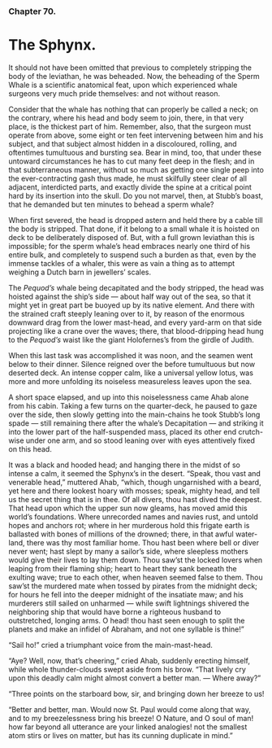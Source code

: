### Chapter 70. 
The Sphynx.
===========


It should not have been omitted that previous to completely stripping the body
of the leviathan, he was beheaded. Now, the beheading of the Sperm Whale is a
scientific anatomical feat, upon which experienced whale surgeons very much
pride themselves: and not without reason.

Consider that the whale has nothing that can properly be called a neck; on the
contrary, where his head and body seem to join, there, in that very place, is
the thickest part of him. Remember, also, that the surgeon must operate from
above, some eight or ten feet intervening between him and his subject, and that
subject almost hidden in a discoloured, rolling, and oftentimes tumultuous and
bursting sea. Bear in mind, too, that under these untoward circumstances he has
to cut many feet deep in the flesh; and in that subterraneous manner, without
so much as getting one single peep into the ever-contracting gash thus made, he
must skilfully steer clear of all adjacent, interdicted parts, and exactly
divide the spine at a critical point hard by its insertion into the skull. Do
you not marvel, then, at Stubb’s boast, that he demanded but ten minutes to
behead a sperm whale?

When first severed, the head is dropped astern and held there by a cable till
the body is stripped. That done, if it belong to a small whale it is hoisted on
deck to be deliberately disposed of. But, with a full grown leviathan this is
impossible; for the sperm whale’s head embraces nearly one third of his entire
bulk, and completely to suspend such a burden as that, even by the immense
tackles of a whaler, this were as vain a thing as to attempt weighing a Dutch
barn in jewellers’ scales.

The *Pequod’s* whale being decapitated and the body stripped, the head was
hoisted against the ship’s side — about half way out of the sea, so that it
might yet in great part be buoyed up by its native element. And there with the
strained craft steeply leaning over to it, by reason of the enormous downward
drag from the lower mast-head, and every yard-arm on that side projecting like
a crane over the waves; there, that blood-dripping head hung to the *Pequod’s*
waist like the giant Holofernes’s from the girdle of Judith.

When this last task was accomplished it was noon, and the seamen went below to
their dinner. Silence reigned over the before tumultuous but now deserted deck.
An intense copper calm, like a universal yellow lotus, was more and more
unfolding its noiseless measureless leaves upon the sea.

A short space elapsed, and up into this noiselessness came Ahab alone from his
cabin. Taking a few turns on the quarter-deck, he paused to gaze over the side,
then slowly getting into the main-chains he took Stubb’s long spade — still
remaining there after the whale’s Decapitation — and striking it into the lower
part of the half-suspended mass, placed its other end crutch-wise under one
arm, and so stood leaning over with eyes attentively fixed on this head.

It was a black and hooded head; and hanging there in the midst of so intense a
calm, it seemed the Sphynx’s in the desert. “Speak, thou vast and venerable
head,” muttered Ahab, “which, though ungarnished with a beard, yet here and
there lookest hoary with mosses; speak, mighty head, and tell us the secret
thing that is in thee. Of all divers, thou hast dived the deepest. That head
upon which the upper sun now gleams, has moved amid this world’s foundations.
Where unrecorded names and navies rust, and untold hopes and anchors rot; where
in her murderous hold this frigate earth is ballasted with bones of millions of
the drowned; there, in that awful water-land, there was thy most familiar home.
Thou hast been where bell or diver never went; hast slept by many a sailor’s
side, where sleepless mothers would give their lives to lay them down. Thou
saw’st the locked lovers when leaping from their flaming ship; heart to heart
they sank beneath the exulting wave; true to each other, when heaven seemed
false to them. Thou saw’st the murdered mate when tossed by pirates from the
midnight deck; for hours he fell into the deeper midnight of the insatiate maw;
and his murderers still sailed on unharmed — while swift lightnings shivered
the neighboring ship that would have borne a righteous husband to outstretched,
longing arms. O head! thou hast seen enough to split the planets and make an
infidel of Abraham, and not one syllable is thine!”

“Sail ho!” cried a triumphant voice from the main-mast-head.

“Aye? Well, now, that’s cheering,” cried Ahab, suddenly erecting himself, while
whole thunder-clouds swept aside from his brow.  “That lively cry upon this
deadly calm might almost convert a better man. — Where away?”

“Three points on the starboard bow, sir, and bringing down her breeze to us!

“Better and better, man. Would now St. Paul would come along that way, and to
my breezelessness bring his breeze! O Nature, and O soul of man!  how far
beyond all utterance are your linked analogies! not the smallest atom stirs or
lives on matter, but has its cunning duplicate in mind.”



